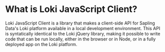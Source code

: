 # What is Loki JavaScript Client?
Loki JavaScript Client is a library that makes a client-side API for Sapling Data's Loki platform available in a local development environment. This API is syntatically identical to the Loki jQuery library, making it possible to write code that can be run locally, either in the browser or in Node, or in a fully deployed app on the Loki platform. 